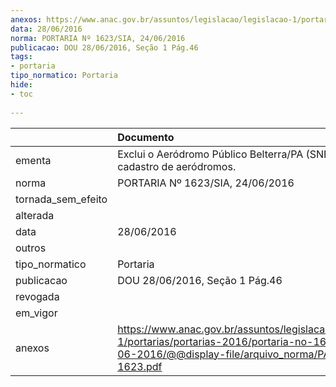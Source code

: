 ```yaml
---
anexos: https://www.anac.gov.br/assuntos/legislacao/legislacao-1/portarias/portarias-2016/portaria-no-1623-sia-24-06-2016/@@display-file/arquivo_norma/PA2016-1623.pdf
data: 28/06/2016
norma: PORTARIA Nº 1623/SIA, 24/06/2016
publicacao: DOU 28/06/2016, Seção 1 Pág.46
tags:
- portaria
tipo_normatico: Portaria
hide: 
- toc 
 
---
```


|                    | Documento                                                                                                                                                      |
|:-------------------|:---------------------------------------------------------------------------------------------------------------------------------------------------------------|
| ementa             | Exclui o Aeródromo Público Belterra/PA (SNEL) do cadastro de aeródromos.                                                                                       |
| norma              | PORTARIA Nº 1623/SIA, 24/06/2016                                                                                                                               |
| tornada_sem_efeito |                                                                                                                                                                |
| alterada           |                                                                                                                                                                |
| data               | 28/06/2016                                                                                                                                                     |
| outros             |                                                                                                                                                                |
| tipo_normatico     | Portaria                                                                                                                                                       |
| publicacao         | DOU 28/06/2016, Seção 1 Pág.46                                                                                                                                 |
| revogada           |                                                                                                                                                                |
| em_vigor           |                                                                                                                                                                |
| anexos             | https://www.anac.gov.br/assuntos/legislacao/legislacao-1/portarias/portarias-2016/portaria-no-1623-sia-24-06-2016/@@display-file/arquivo_norma/PA2016-1623.pdf |